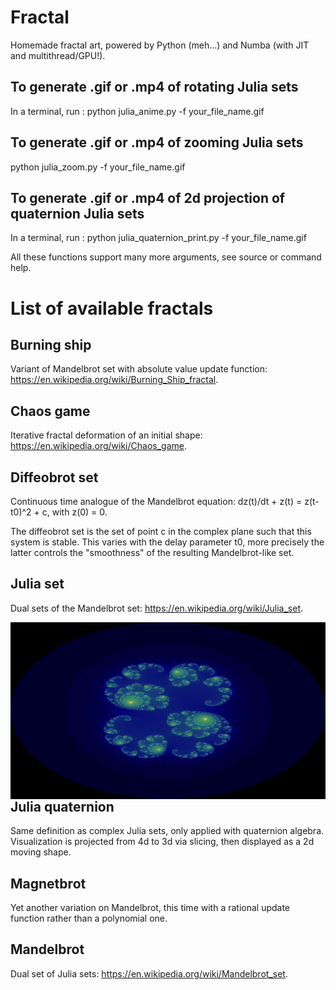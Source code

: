 # Fractal
Homemade fractal art, powered by Python (meh...) and Numba (with JIT and multithread/GPU!).

## To generate .gif or .mp4 of rotating Julia sets
In a terminal, run :
python julia_anime.py -f your_file_name.gif

## To generate .gif or .mp4 of zooming Julia sets
python julia_zoom.py -f your_file_name.gif

## To generate .gif or .mp4 of 2d projection of quaternion Julia sets
In a terminal, run :
python julia_quaternion_print.py -f your_file_name.gif

All these functions support many more arguments, see source or command help.

# List of available fractals

##  Burning ship
Variant of Mandelbrot set with absolute value update function: https://en.wikipedia.org/wiki/Burning_Ship_fractal.

## Chaos game
Iterative fractal deformation of an initial shape: https://en.wikipedia.org/wiki/Chaos_game.


## Diffeobrot set
Continuous time analogue of the Mandelbrot equation:
dz(t)/dt + z(t) = z(t-t0)^2 + c, with z(0) = 0.

The diffeobrot set is the set of point c in the complex plane such that this system is stable. This varies with the delay parameter t0, more precisely the latter controls the "smoothness" of the resulting Mandelbrot-like set.

## Julia set 
Dual sets of the Mandelbrot set: https://en.wikipedia.org/wiki/Julia_set.

<img src="./julia/images/julia_0.285_0.01.png"
     style="float: left; margin-right: 10px;" />
     
## Julia quaternion
Same definition as complex Julia sets, only applied with quaternion algebra. Visualization is projected from 4d to 3d via slicing, then displayed as a 2d moving shape.

## Magnetbrot
Yet another variation on Mandelbrot, this time with a rational update function rather than a polynomial one.
     
## Mandelbrot
Dual set of Julia sets: https://en.wikipedia.org/wiki/Mandelbrot_set.
